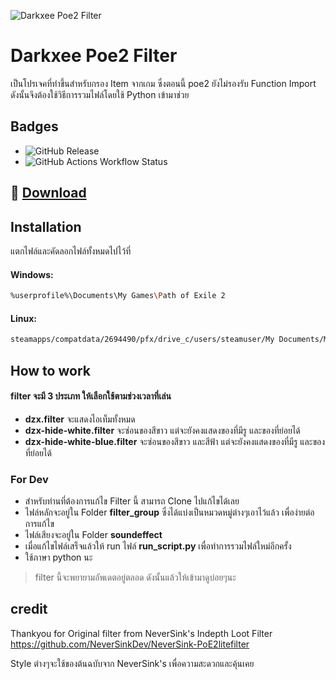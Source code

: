 ![Darkxee Poe2 Filter](https://poe2filter.com/logo-filter.png)


# Darkxee Poe2 Filter

เป็นโปรเจคที่ทำขึ้นสำหรับกรอง Item จากเกม ซึ่งตอนนี้ poe2 ยังไม่รองรับ Function Import ดังนั้นจึงต้องใช้วิธีการรวมไฟล์โดยใช้ Python เข้ามาช่วย 

## Badges

- ![GitHub Release](https://img.shields.io/github/v/release/darkzerox/Darkxee-Poe2Filter) 
- ![GitHub Actions Workflow Status](https://img.shields.io/github/actions/workflow/status/darkzerox/Darkxee-Poe2Filter/python-app.yml)
 
## 🔗 [Download](https://github.com/darkzerox/Darkxee-Poe2Filter/releases/latest)
## Installation

แตกไฟล์และคัดลอกไฟล์ทั้งหมดไปไว้ที่

#### Windows: 
```bash
%userprofile%\Documents\My Games\Path of Exile 2
```

#### Linux: 
```bash
steamapps/compatdata/2694490/pfx/drive_c/users/steamuser/My Documents/My Games/Path of Exile 2
```
## How to work

#### filter จะมี 3 ประเภท ให้เลือกใช้ตามช่วงเวลาที่เล่น
- **dzx.filter** จะแสดงไอเท็มทั้งหมด 
- **dzx-hide-white.filter** จะซ่อนของสีขาว แต่จะยังคงแสดงของที่มีรู และของที่ย่อยได้
- **dzx-hide-white-blue.filter** จะซ่อนของสีขาว และสีฟ้า แต่จะยังคงแสดงของที่มีรู และของที่ย่อยได้

### For Dev
- สำหรับท่านที่ต้องการแก้ไข Filter นี้ สามารถ Clone ไปแก้ไขได้เลย
- ไฟล์หลักจะอยู่ใน Folder **filter_group** ซึ่งได้แบ่งเป็นหมวดหมู่ต่างๆเอาไว้แล้ว เพื่อง่ายต่อการแก้ไข
- ไฟล์เสียงจะอยู่ใน Folder **soundeffect**
- เมื่อแก้ไขไฟล์เสร็จแล้วให้ run ไฟล์ **run_script.py** เพื่อทำการรวมไฟล์ใหม่อีกครั้ง 
- ใช้ภาษา python นะ


> filter นี้จะพยายามอัพเดตอยู่ตลอด ดังนั้นแล้วให้เข้ามาดูบ่อยๆนะ

## credit
Thankyou for Original filter from NeverSink's Indepth Loot Filter https://github.com/NeverSinkDev/NeverSink-PoE2litefilter

Style ต่างๆจะใช้ของต้นฉบับจาก NeverSink's เพื่อความสะดวกและคุ้นเคย